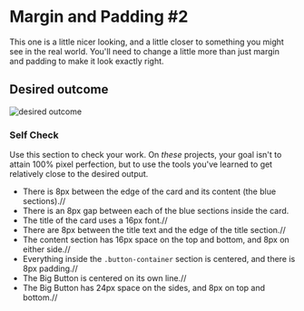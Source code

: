 # Margin and Padding #2

This one is a little nicer looking, and a little closer to something you might see in the real world. You'll need to change a little more than just margin and padding to make it look exactly right.

## Desired outcome
![desired outcome](./desired-outcome.png)

### Self Check
Use this section to check your work. On _these_ projects, your goal isn't to attain 100% pixel perfection, but to use the tools you've learned to get relatively close to the desired output.

- There is 8px between the edge of the card and its content (the blue sections).//
- There is an 8px gap between each of the blue sections inside the card.
- The title of the card uses a 16px font.//
- There are 8px between the title text and the edge of the title section.//
- The content section has 16px space on the top and bottom, and 8px on either side.//
- Everything inside the `.button-container` section is centered, and there is 8px padding.//
- The Big Button is centered on its own line.//
- The Big Button has 24px space on the sides, and 8px on top and bottom.//
